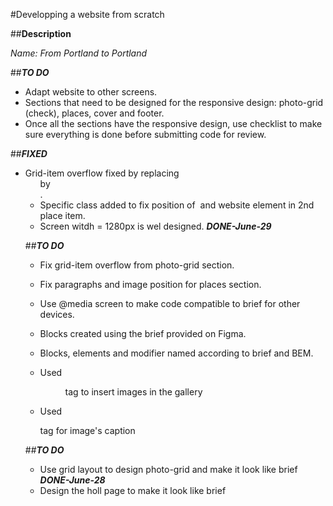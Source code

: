 #Developping a website from scratch

##**Description**

*Name: From Portland to Portland*

##**_TO DO_**
* Adapt website to other screens.
* Sections that need to be designed for the responsive design: photo-grid (check), places, cover and footer.
* Once all the sections have the responsive design, use checklist to make sure everything is done before submitting code for review.

##**_FIXED_**
* Grid-item overflow fixed by replacing <ul> by <div>.
* Specific class added to fix position of <img> and website element in 2nd place item.
* Screen witdh = 1280px is wel designed. **_DONE-June-29_**

##**_TO DO_**
* Fix grid-item overflow from photo-grid section.
* Fix paragraphs and image position for places section.
* Use @media screen to make code compatible to brief for other devices.

* Blocks created using the brief provided on Figma.
* Blocks, elements and modifier named according to brief and BEM.
* Used <figure> tag to insert images in the gallery
* Used <figcaption> tag for image's caption


##**_TO DO_**
* Use grid layout to design photo-grid and make it look like brief **_DONE-June-28_**
* Design the holl page to make it look like brief
